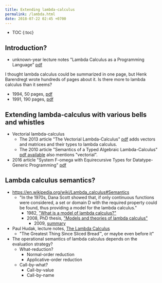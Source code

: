 ```yaml
---
title: Extending lambda-calculus
permalink: /lambda.html
date: 2018-07-22 02:45 +0700
---
```


- TOC
{:toc}

## Introduction?

- unknown-year lecture notes "Lambda Calculus as a Programming Language" [pdf](http://andrei.clubcisco.ro/cursuri/2pp/01.Lambda_prog.pdf)

I thought lambda calculus could be summarized in one page, but Henk Barendregt wrote hundreds of pages about it. Is there more to lambda calculus than it seems?

- 1994, 50 pages, [pdf](http://www.nyu.edu/projects/barker/Lambda/barendregt.94.pdf)
- 1991, 190 pages, [pdf](https://people.mpi-sws.org/~dreyer/tor/papers/barendregt.pdf)

## Extending lambda-calculus with various bells and whistles

- Vectorial lambda-calculus
    - The 2013 article "The Vectorial Lambda-Calculus" [pdf](https://who.rocq.inria.fr/Alejandro.Diaz-Caro/TheVectorialCalculus.pdf) adds vectors and matrices and their types to lambda calculus.
    - The 2010 article "Semantics of a Typed Algebraic Lambda-Calculus" [pdf available](https://arxiv.org/abs/1006.1433) also mentions "vectorial".
- 2016 article "System F-omega with Equirecursive Types for Datatype-Generic Programming" [pdf](http://ps.informatik.uni-tuebingen.de/research/functors/equirecursion-fomega-popl16.pdf)

## Lambda calculus semantics?

- https://en.wikipedia.org/wiki/Lambda_calculus#Semantics
    - "In the 1970s, Dana Scott showed that, if only continuous functions were considered,
    a set or domain D with the required property could be found, thus providing a model for the lambda calculus."
        - 1982, ["What is a model of lambda calculus?"](https://www.sciencedirect.com/science/article/pii/S0019995882800879)
        - 2008, PhD thesis, ["Models and theories of lambda calculus"](https://tel.archives-ouvertes.fr/tel-00715207/document)
            - 2009, [summary](https://arxiv.org/abs/0904.4756)
- Paul Hudak, lecture notes, [The Lambda Calculus](http://www.cs.yale.edu/homes/hudak/CS430F07/LectureSlides/Reynolds-ch10.pdf)
    - "The Greatest Thing Since Sliced Bread™, or maybe even before it"
- The operational semantics of lambda calculus depends on the evaluation strategy?
    - What-reduction?
        - Normal-order reduction
        - Applicative-order reduction
    - Call-by-what?
        - Call-by-value
        - Call-by-name
